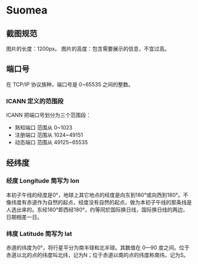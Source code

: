 # Suomea

## 截图规范
图片的长度：1200px。
图片的高度：包含需要展示的信息，不宜过高。

## 端口号
在 TCP/IP 协议族种，端口号是 0~65535 之间的整数。
### ICANN 定义的范围段
ICANN 把端口号划分为三个范围段：

- 熟知端口 范围从 0~1023
- 注册端口 范围从 1024~49151
- 动态端口 范围从 49125~65535

## 经纬度
### 经度 Longitude 简写为 lon
本初子午线的经度是0°，地球上其它地点的经度是向东到180°或向西到180°。不像纬度有赤道作为自然的起点，经度没有自然的起点，做为本初子午线的那条线是人选出来的。东经180°即西经180°，约等同於国际换日线，国际换日线的两边，日期相差一日。

### 纬度 Latitude 简写为 lat
赤道的纬度为0°，将行星平分为南半球和北半球。其数值在 0—90 度之间。位于赤道以北的点的纬度叫北纬，记为N；位于赤道以南的点的纬度称南纬，记为S。

